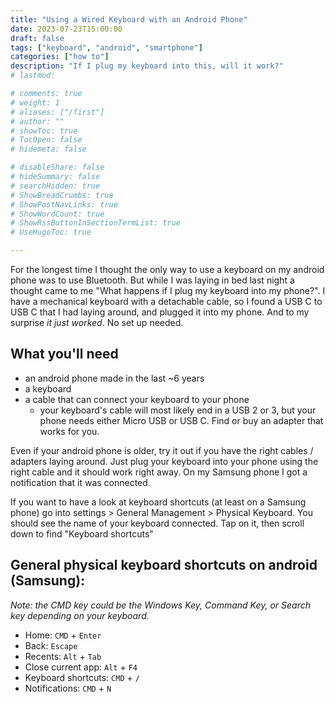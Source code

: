 ```yaml
---
title: "Using a Wired Keyboard with an Android Phone"
date: 2023-07-23T15:00:00
draft: false
tags: ["keyboard", "android", "smartphone"]
categories: ["how to"]
description: "If I plug my keyboard into this, will it work?"
# lastmod: 

# comments: true
# weight: 1
# aliases: ["/first"]
# author: ""
# showToc: true
# TocOpen: false
# hidemeta: false

# disableShare: false
# hideSummary: false
# searchHidden: true
# ShowBreadCrumbs: true
# ShowPostNavLinks: true
# ShowWordCount: true
# ShowRssButtonInSectionTermList: true
# UseHugoToc: true

---
```


For the longest time I thought the only way to use a keyboard on my android phone was to use Bluetooth. But while I was laying in bed last night a thought came to me "What happens if I plug my keyboard into my phone?". I have a mechanical keyboard with a detachable cable, so I found a USB C to USB C that I had laying around, and plugged it into my phone. And to my surprise _it just worked_. No set up needed.

## What you'll need

- an android phone made in the last ~6 years
- a keyboard
- a cable that can connect your keyboard to your phone
	- your keyboard's cable will most likely end in a USB 2 or 3, but your phone needs either Micro USB or USB C. Find or buy an adapter that works for you.

Even if your android phone is older, try it out if you have the right cables / adapters laying around. Just plug your keyboard into your phone using the right cable and it should work right away. On my Samsung phone I got a notification that it was connected.

If you want to have a look at keyboard shortcuts (at least on a Samsung phone) go into settings > General Management > Physical Keyboard. You should see the name of your keyboard connected. Tap on it, then scroll down to find "Keyboard shortcuts"

## General physical keyboard shortcuts on android (Samsung):

_Note: the CMD key could be the Windows Key, Command Key, or Search key depending on your keyboard._

- Home: `CMD` + `Enter`
- Back: `Escape`
- Recents: `Alt` + `Tab`
- Close current app: `Alt` + `F4`
- Keyboard shortcuts: `CMD` + `/`
- Notifications: `CMD` + `N`
